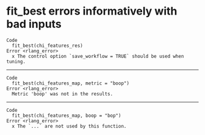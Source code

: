 # fit_best errors informatively with bad inputs

    Code
      fit_best(chi_features_res)
    Error <rlang_error>
      x The control option `save_workflow = TRUE` should be used when tuning.

---

    Code
      fit_best(chi_features_map, metric = "boop")
    Error <rlang_error>
      Metric 'boop' was not in the results.

---

    Code
      fit_best(chi_features_map, boop = "bop")
    Error <rlang_error>
      x The `...` are not used by this function.

